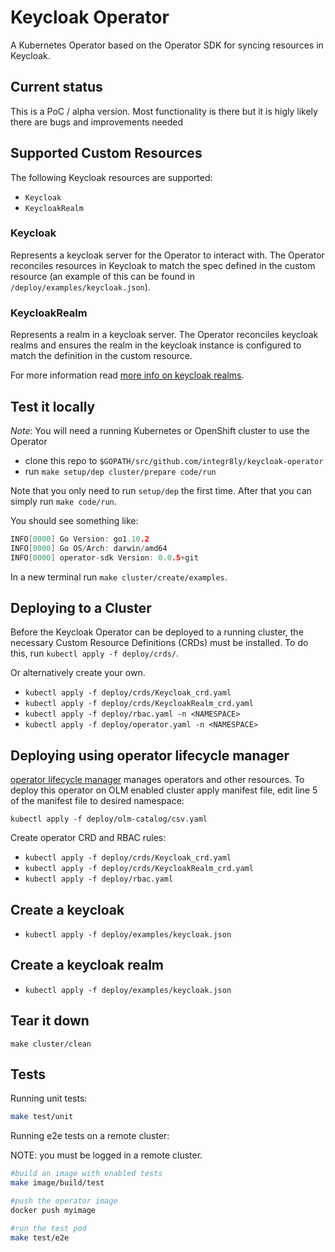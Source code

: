 # Keycloak Operator

A Kubernetes Operator based on the Operator SDK for syncing resources in Keycloak.

## Current status

This is a PoC / alpha version. Most functionality is there but it is higly likely there are bugs and improvements needed

## Supported Custom Resources

The following Keycloak resources are supported:

- `Keycloak`
- `KeycloakRealm`

### Keycloak

Represents a keycloak server for the Operator to interact with.
The Operator reconciles resources in Keycloak to match the spec defined in the custom resource (an example of this can be found in `/deploy/examples/keycloak.json`). 

### KeycloakRealm

Represents a realm in a keycloak server.
The Operator reconciles keycloak realms and ensures the realm in the keycloak instance is configured to match the definition in the custom resource.

For more information read [more info on keycloak realms](keycloakrealm.md).

## Test it locally

*Note*: You will need a running Kubernetes or OpenShift cluster to use the Operator

- clone this repo to `$GOPATH/src/github.com/integr8ly/keycloak-operator`
- run `make setup/dep cluster/prepare code/run`

Note that you only need to run `setup/dep` the first time. After that you can simply run `make code/run`.

You should see something like:

```go
INFO[0000] Go Version: go1.10.2
INFO[0000] Go OS/Arch: darwin/amd64
INFO[0000] operator-sdk Version: 0.0.5+git

```

In a new terminal run `make cluster/create/examples`.

## Deploying to a Cluster

Before the Keycloak Operator can be deployed to a running cluster, the necessary Custom Resource Definitions (CRDs) must be installed. To do this, run `kubectl apply -f deploy/crds/`.

Or alternatively create your own.

- `kubectl apply -f deploy/crds/Keycloak_crd.yaml`
- `kubectl apply -f deploy/crds/KeycloakRealm_crd.yaml`
- `kubectl apply -f deploy/rbac.yaml -n <NAMESPACE>`
- `kubectl apply -f deploy/operator.yaml -n <NAMESPACE>`

## Deploying using operator lifecycle manager

[operator lifecycle manager](https://github.com/operator-framework/operator-lifecycle-manager) manages operators and other resources.
To deploy this operator on OLM enabled cluster apply manifest file, edit line 5 of the manifest file to desired namespace:

`kubectl apply -f deploy/olm-catalog/csv.yaml` 

Create operator CRD and RBAC rules:

- `kubectl apply -f deploy/crds/Keycloak_crd.yaml`
- `kubectl apply -f deploy/crds/KeycloakRealm_crd.yaml`
- `kubectl apply -f deploy/rbac.yaml`

## Create a keycloak

- `kubectl apply -f deploy/examples/keycloak.json`

## Create a keycloak realm

- `kubectl apply -f deploy/examples/keycloak.json`

## Tear it down

```make cluster/clean```

## Tests

Running unit tests:

```sh
make test/unit
```

Running e2e tests on a remote cluster:

NOTE: you must be logged in a remote cluster.

```sh
#build an image with enabled tests
make image/build/test

#push the operator image
docker push myimage

#run the test pod
make test/e2e
```
